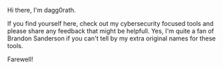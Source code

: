 Hi there, I'm dagg0rath.

If you find yourself here, check out my cybersecurity focused tools and please share any feedback that might be helpfull.
Yes, I'm quite a fan of Brandon Sanderson if you can't tell by my extra original names for these tools.

Farewell!

